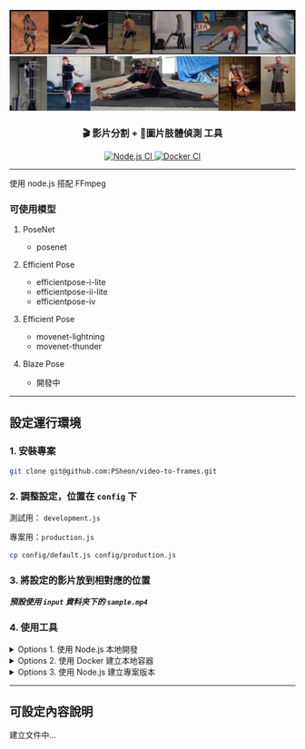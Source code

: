 <p align="center">
  <img src=".github/assets/EfficientPose.jpg" weight="100%" alt="efficient pose" />
  <img src=".github/assets/movenet.jpg" weight="100%" alt="move net" />
</p>
<h3 align="center">🎬 影片分割 + 🏃圖片肢體偵測 工具</h3>

<p align="center">
  <a href="https://github.com/PSheon/video-to-frames/actions/workflows/node.yml">
    <img alt="Node.js CI" src="https://github.com/PSheon/video-to-frames/actions/workflows/node.yml/badge.svg">
  </a>
  <a href="https://github.com/PSheon/video-to-frames/actions/workflows/doxker.yml">
    <img alt="Docker CI" src="https://github.com/PSheon/video-to-frames/actions/workflows/doxker.yml/badge.svg">
  </a>
</p>

---

使用 node.js 搭配 FFmpeg

### 可使用模型

1. PoseNet

   - posenet

2. Efficient Pose

   - efficientpose-i-lite
   - efficientpose-ii-lite
   - efficientpose-iv

3. Efficient Pose

   - movenet-lightning
   - movenet-thunder

4. Blaze Pose

   - 開發中

---

## 設定運行環境

### 1. 安裝專案

```bash
git clone git@github.com:PSheon/video-to-frames.git
```

### 2. 調整設定，位置在 `config` 下

測試用： `development.js`

專案用：`production.js`

```bash
cp config/default.js config/production.js
```

### 3. 將設定的影片放到相對應的位置

**_預設使用 `input` 資料夾下的 `sample.mp4`_**

### 4. 使用工具

<details>
  <summary>Options 1. 使用 Node.js 本地開發</summary>

安裝 Node.js 相依套件

```bash
npm install
```

開始開發

```bash
npm run dev
```

</details>
<details>
  <summary>Options 2. 使用 Docker 建立本地容器</summary>

建立本地容器與第一次建立容器

```bash
npm run docker:build && npm run docker:init
```

容器被建立後可直接執行

```bash
npm run docker:run
```

</details>
<details>
  <summary>Options 3. 使用 Node.js 建立專案版本</summary>

安裝相依套件並編譯 TS

```bash
npm install && npm run build
```

```bash
npm run start
```

</details>

---

## 可設定內容說明

建立文件中...
